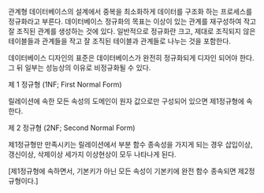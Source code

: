 관계형 데이터베이스의 설계에서 중복을 최소화하게 데이터를 구조화 하는 프로세스를 정규화라고 부른다. 데이터베이스 정규화의 목표는 이상이 있는 관계를 재구성하여 작고 잘 조직된 관계를 생성하는 것에 있다. 일반적으로 정규화란 크고, 제대로 조직되지 않은 테이블들과 관계들을 작고 잘 조직된  테이블과 관계들로 나누는 것을 포함한다.



데이터베이스 디자인의 표준은 데이터베이스가 완전히 정규화되게 디자인 되어야 한다. 그 뒤 일부는 성능상의 이유로 비정규화될 수 있다.





제 1 정규형 (1NF; First Normal Form)

릴레이션에 속한 모든 속성의 도메인이 원자 값으로만 구성되어 있으면 제1정규형에 속한다.



제 2 정규형 (2NF; Second Normal Form)

제1정규형만 만족시키는 릴레이션에서 부분 함수 종속성을 가지게 되는 경우 삽입이상, 갱신이상, 삭제이상 세가지 이상현상이 모두 나타나게 된다.



[제1정규형에 속하면서, 기본키가 아닌 모든 속성이 기본키에 완전 함수 종속되면 제2정규형이다.]

















































































